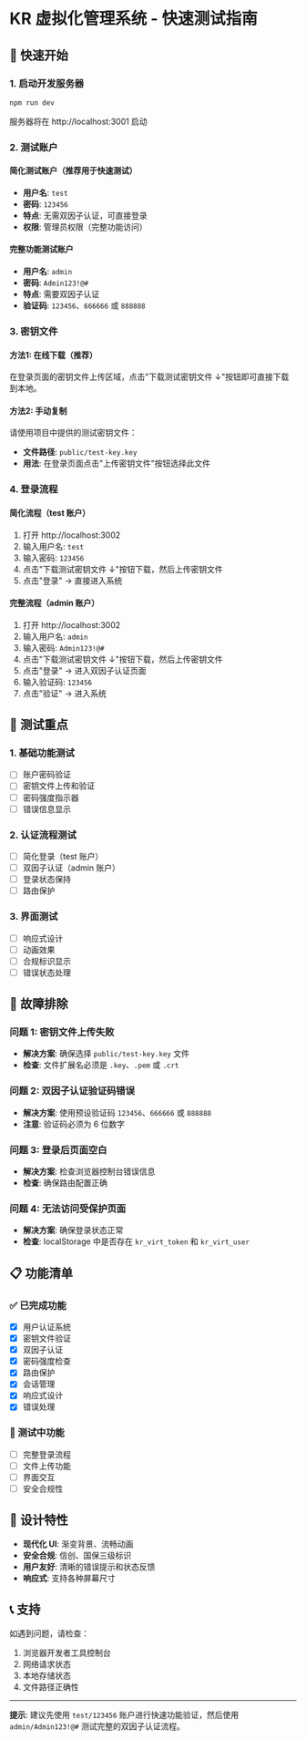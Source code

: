 # KR 虚拟化管理系统 - 快速测试指南

## 🚀 快速开始

### 1. 启动开发服务器

```bash
npm run dev
```

服务器将在 http://localhost:3001 启动

### 2. 测试账户

#### 简化测试账户（推荐用于快速测试）

- **用户名**: `test`
- **密码**: `123456`
- **特点**: 无需双因子认证，可直接登录
- **权限**: 管理员权限（完整功能访问）

#### 完整功能测试账户

- **用户名**: `admin`
- **密码**: `Admin123!@#`
- **特点**: 需要双因子认证
- **验证码**: `123456`、`666666` 或 `888888`

### 3. 密钥文件

#### 方法1: 在线下载（推荐）
在登录页面的密钥文件上传区域，点击"下载测试密钥文件 ↓"按钮即可直接下载到本地。

#### 方法2: 手动复制
请使用项目中提供的测试密钥文件：
- **文件路径**: `public/test-key.key`
- **用法**: 在登录页面点击"上传密钥文件"按钮选择此文件

### 4. 登录流程

#### 简化流程（test 账户）

1. 打开 http://localhost:3002
2. 输入用户名: `test`
3. 输入密码: `123456`
4. 点击"下载测试密钥文件 ↓"按钮下载，然后上传密钥文件
5. 点击"登录" → 直接进入系统

#### 完整流程（admin 账户）

1. 打开 http://localhost:3002
2. 输入用户名: `admin`
3. 输入密码: `Admin123!@#`
4. 点击"下载测试密钥文件 ↓"按钮下载，然后上传密钥文件
5. 点击"登录" → 进入双因子认证页面
6. 输入验证码: `123456`
7. 点击"验证" → 进入系统

## 🎯 测试重点

### 1. 基础功能测试

- [ ] 账户密码验证
- [ ] 密钥文件上传和验证
- [ ] 密码强度指示器
- [ ] 错误信息显示

### 2. 认证流程测试

- [ ] 简化登录（test 账户）
- [ ] 双因子认证（admin 账户）
- [ ] 登录状态保持
- [ ] 路由保护

### 3. 界面测试

- [ ] 响应式设计
- [ ] 动画效果
- [ ] 合规标识显示
- [ ] 错误状态处理

## 🔧 故障排除

### 问题 1: 密钥文件上传失败

- **解决方案**: 确保选择 `public/test-key.key` 文件
- **检查**: 文件扩展名必须是 `.key`、`.pem` 或 `.crt`

### 问题 2: 双因子认证验证码错误

- **解决方案**: 使用预设验证码 `123456`、`666666` 或 `888888`
- **注意**: 验证码必须为 6 位数字

### 问题 3: 登录后页面空白

- **解决方案**: 检查浏览器控制台错误信息
- **检查**: 确保路由配置正确

### 问题 4: 无法访问受保护页面

- **解决方案**: 确保登录状态正常
- **检查**: localStorage 中是否存在 `kr_virt_token` 和 `kr_virt_user`

## 📋 功能清单

### ✅ 已完成功能

- [x] 用户认证系统
- [x] 密钥文件验证
- [x] 双因子认证
- [x] 密码强度检查
- [x] 路由保护
- [x] 会话管理
- [x] 响应式设计
- [x] 错误处理

### 🔄 测试中功能

- [ ] 完整登录流程
- [ ] 文件上传功能
- [ ] 界面交互
- [ ] 安全合规性

## 🎨 设计特性

- **现代化 UI**: 渐变背景、流畅动画
- **安全合规**: 信创、国保三级标识
- **用户友好**: 清晰的错误提示和状态反馈
- **响应式**: 支持各种屏幕尺寸

## 📞 支持

如遇到问题，请检查：

1. 浏览器开发者工具控制台
2. 网络请求状态
3. 本地存储状态
4. 文件路径正确性

---

**提示**: 建议先使用 `test/123456` 账户进行快速功能验证，然后使用 `admin/Admin123!@#` 测试完整的双因子认证流程。
